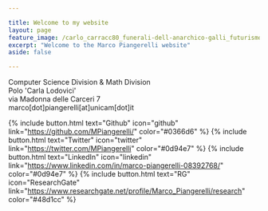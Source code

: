```yaml
---

title: Welcome to my website
layout: page
feature_image: /carlo_carracc80_funerali-dell-anarchico-galli_futurismo_riassunto_due-minuti-di-arte1.jpg
excerpt: "Welcome to the Marco Piangerelli website"
aside: false 

---
```


Computer Science Division & Math Division <br>
Polo 'Carla Lodovici' <br>
via Madonna delle Carceri 7 <br>
marco[dot]piangerelli[at]unicam[dot]it

{% include button.html text="Github" icon="github" link="https://github.com/MPiangerelli/" color="#0366d6" %} {% include button.html text="Twitter" icon="twitter" link="https://twitter.com/MPiangerelli" color="#0d94e7" %} {% include button.html text="LinkedIn" icon="linkedin" link="https://www.linkedin.com/in/marco-piangerelli-08392768/" color="#0d94e7" %} {% include button.html text="RG" icon="ResearchGate" link="https://www.researchgate.net/profile/Marco_Piangerelli/research" color="#48d1cc" %}


<!-- Global site tag (gtag.js) - Google Analytics -->
<script async src="https://www.googletagmanager.com/gtag/js?id=UA-148503736-1"></script>
<script>
  window.dataLayer = window.dataLayer || [];
  function gtag(){dataLayer.push(arguments);}
  gtag('js', new Date());

  gtag('config', 'UA-148503736-1');
</script>

